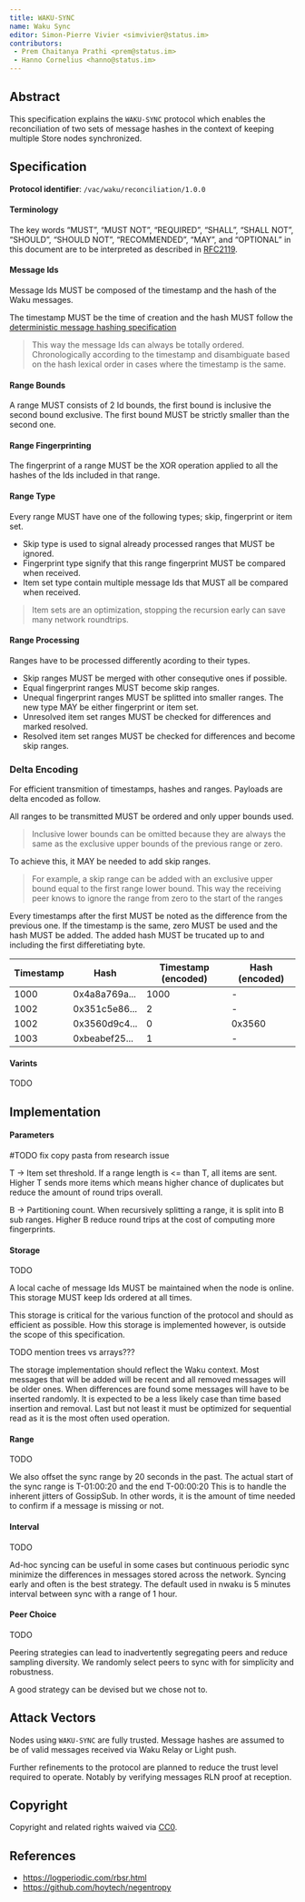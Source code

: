 ```yaml
---
title: WAKU-SYNC
name: Waku Sync
editor: Simon-Pierre Vivier <simvivier@status.im>
contributors:
 - Prem Chaitanya Prathi <prem@status.im>
 - Hanno Cornelius <hanno@status.im>
---
```


## Abstract
This specification explains the `WAKU-SYNC` protocol
which enables the reconciliation of two sets of message hashes
in the context of keeping multiple Store nodes synchronized.

## Specification

**Protocol identifier**: `/vac/waku/reconciliation/1.0.0`

#### Terminology
The key words “MUST”, “MUST NOT”, “REQUIRED”, “SHALL”, “SHALL NOT”, “SHOULD”, “SHOULD NOT”, 
“RECOMMENDED”, “MAY”, and “OPTIONAL” in this document are to be interpreted as described in [RFC2119](https://www.ietf.org/rfc/rfc2119.txt).

#### Message Ids
Message Ids MUST be composed of the timestamp and the hash of the Waku messages.

The timestamp MUST be the time of creation and
the hash MUST follow the
[deterministic message hashing specification](https://rfc.vac.dev/waku/standards/core/14/message#deterministic-message-hashing)

> This way the message Ids can always be totally ordered.
Chronologically according to the timestamp and
disambiguate based on the hash lexical order
in cases where the timestamp is the same.

#### Range Bounds
A range MUST consists of 2 Id bounds, the first bound is
inclusive the second bound exclusive.
The first bound MUST be strictly smaller than the second one.

#### Range Fingerprinting
The fingerprint of a range MUST be the XOR operation applied to
all the hashes of the Ids included in that range.

#### Range Type
Every range MUST have one of the following types; skip, fingerprint or item set.

- Skip type is used to signal already processed ranges that MUST be ignored.
- Fingerprint type signify that this range fingerprint MUST be compared when received.
- Item set type contain multiple message Ids that MUST all be compared when received.
> Item sets are an optimization, stopping the recursion early can
save many network roundtrips.

#### Range Processing
Ranges have to be processed differently acording to their types.

- Skip ranges MUST be merged with other consequtive ones if possible.
- Equal fingerprint ranges MUST become skip ranges.
- Unequal fingerprint ranges MUST be splitted into smaller ranges. The new type MAY be either fingerprint or item set.
- Unresolved item set ranges MUST be checked for differences and marked resolved.
- Resolved item set ranges MUST be checked for differences and become skip ranges.

### Delta Encoding
For efficient transmition of timestamps, hashes and ranges. Payloads are delta encoded as follow.

All ranges to be transmitted MUST be ordered and only upper bounds used.
> Inclusive lower bounds can be omitted because they are always
the same as the exclusive upper bounds of the previous range or zero.

To achieve this, it MAY be needed to add skip ranges.
> For example, a skip range can be added with
an exclusive upper bound equal to the first range lower bound.
This way the receiving peer knows to ignore the range from zero to the start of the ranges

Every timestamps after the first MUST be noted as the difference from the previous one.
If the timestamp is the same, zero MUST be used and the hash MUST be added.
The added hash MUST be trucated up to and including the first differetiating byte.

| Timestamp | Hash | Timestamp (encoded) | Hash (encoded) 
| - | - | - | -
| 1000 | 0x4a8a769a... | 1000 | -
| 1002 | 0x351c5e86... | 2 | -
| 1002 | 0x3560d9c4... | 0 | 0x3560
| 1003 | 0xbeabef25... | 1 | -

#### Varints
TODO

## Implementation

#### Parameters 
#TODO fix copy pasta from research issue

T -> Item set threshold. If a range length is <= than T, all items are sent. Higher T sends more items which means higher chance of duplicates but reduce the amount of round trips overall.

B -> Partitioning count. When recursively splitting a range, it is split into B sub ranges. Higher B reduce round trips at the cost of computing more fingerprints.

#### Storage
TODO

A local cache of message Ids MUST be maintained when the node is online.
This storage MUST keep Ids ordered at all times.

This storage is critical for the various function of the protocol and should as efficient as possible.
How this storage is implemented however, is outside the scope of this specification.

TODO mention trees vs arrays???

The storage implementation should reflect the Waku context.
Most messages that will be added will be recent and
all removed messages will be older ones.
When differences are found some messages will have to be inserted randomly.
It is expected to be a less likely case than time based insertion and removal.
Last but not least it must be optimized for sequential read
as it is the most often used operation.

#### Range
TODO

We also offset the sync range by 20 seconds in the past.
The actual start of the sync range is T-01:00:20 and the end T-00:00:20
This is to handle the inherent jitters of GossipSub.
In other words, it is the amount of time needed to confirm if a message is missing or not.

#### Interval
TODO

Ad-hoc syncing can be useful in some cases but continuous periodic sync
minimize the differences in messages stored across the network.
Syncing early and often is the best strategy.
The default used in nwaku is 5 minutes interval between sync with a range of 1 hour.

#### Peer Choice
TODO

Peering strategies can lead to inadvertently segregating peers and reduce sampling diversity.
We randomly select peers to sync with for simplicity and robustness.

A good strategy can be devised but we chose not to.

## Attack Vectors
Nodes using `WAKU-SYNC` are fully trusted.
Message hashes are assumed to be of valid messages received via Waku Relay or Light push.

Further refinements to the protocol are planned
to reduce the trust level required to operate.
Notably by verifying messages RLN proof at reception.

## Copyright

Copyright and related rights waived via
[CC0](https://creativecommons.org/publicdomain/zero/1.0/).

## References
 - https://logperiodic.com/rbsr.html
 - https://github.com/hoytech/negentropy